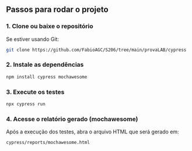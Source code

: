 

## Passos para rodar o projeto

### 1. Clone ou baixe o repositório

Se estiver usando Git:

```bash
git clone https://github.com/FabioAGC/S206/tree/main/provaLAB/cypress
```


### 2. Instale as dependências

```bash
npm install cypress mochawesome
```

### 3. Execute os testes

```bash
npx cypress run
```

### 4. Acesse o relatório gerado (mochawesome)

Após a execução dos testes, abra o arquivo HTML que será gerado em:

```
cypress/reports/mochawesome.html
```
